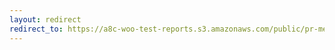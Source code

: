 ```yaml
---
layout: redirect
redirect_to: https://a8c-woo-test-reports.s3.amazonaws.com/public/pr-merge/42719/api/index.html
---
```

